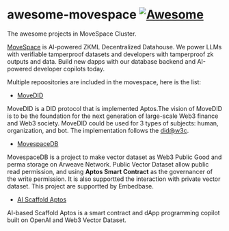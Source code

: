 # awesome-movespace [![Awesome](https://awesome.re/badge.svg)](https://awesome.re)
The awesome projects in MoveSpace Cluster.

[MoveSpace](https://movespace.xyz) is AI-powered ZKML Decentralized Datahouse. We power LLMs with verifiable tamperproof datasets and developers with tamperproof zk outputs and data. Build new dapps with our database backend and AI-powered developer copilots today.

Multiple repoositories are included in the movespace, here is the list:

* [MoveDID](https://github.com/NonceGeek/MoveDID)

MoveDID is a DID protocol that is implemented Aptos.The vision of MoveDID is to be the foundation for the next generation of large-scale Web3 finance and Web3 society. MoveDID could be used for 3 types of subjects: human, organization, and bot.
The implementation follows the [did@w3c](https://www.w3.org/TR/did-core/).

* [MovespaceDB](https://github.com/NonceGeek/movespace_db)

MovespaceDB is a project to make vector dataset as Web3 Public Good and perma storage on Arweave Network. Public Vector Dataset allow public read permission, and using **Aptos Smart Contract** as the governancer of the write permission. It is also supportted the interaction with private vector dataset. This project are supportted by Embedbase.

* [AI Scaffold Aptos](https://github.com/NonceGeek/scaffold-aptos-based-on-AI)

AI-based Scaffold Aptos is a smart contract and dApp programming copilot built on OpenAI and Web3 Vector Dataset.
